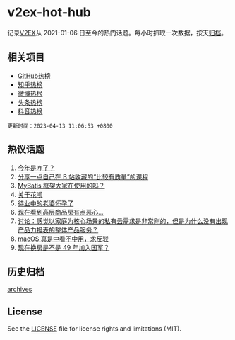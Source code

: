 # v2ex-hot-hub

 记录[V2EX](https://www.v2ex.com/)从 2021-01-06 日至今的热门话题。每小时抓取一次数据，按天[归档](archives)。
 
 ## 相关项目

- [GitHub热榜](https://github.com/snaildev/github-hot-hub)
- [知乎热榜](https://github.com/snaildev/zhihu-hot-hub)
- [微博热榜](https://github.com/snaildev/weibo-hot-hub)
- [头条热榜](https://github.com/snaildev/toutiao-hot-hub)
- [抖音热榜](https://github.com/snaildev/douyin-hot-hub)


 `更新时间：2023-04-13 11:06:53 +0800`

## 热议话题

1. [今年是咋了？](https://www.v2ex.com/t/931938)
1. [分享一点自己在 B 站收藏的“比较有质量”的课程](https://www.v2ex.com/t/931949)
1. [MyBatis 框架大家在使用的吗？](https://www.v2ex.com/t/931976)
1. [关于花呗](https://www.v2ex.com/t/931880)
1. [待业中的老婆怀孕了](https://www.v2ex.com/t/932114)
1. [现在看到高层商品房有点恶心…](https://www.v2ex.com/t/932075)
1. [讨论：感觉以家庭为核心场景的私有云需求是非常刚的，但是为什么没有出现产品力报表的整体产品服务？](https://www.v2ex.com/t/931935)
1. [macOS 真是中看不中用，求反驳](https://www.v2ex.com/t/932092)
1. [现在换房是不是 49 年加入国军？](https://www.v2ex.com/t/931857)

## 历史归档

[archives](archives)

## License

See the [LICENSE](LICENSE) file for license rights and limitations (MIT).

